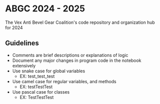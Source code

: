 # ABGC 2024 - 2025
The Vex Anti Bevel Gear Coalition's code repository and organization hub for 2024

## Guidelines
- Comments are brief descriptions or explanations of logic
- Document any major changes in program code in the notebook extensively
- Use snake case for global variables
  - EX: test_test_test
- Use camel case for regular variables, and methods
  - EX: testTestTest
- Use pascal case for classes
  - EX: TestTestTest